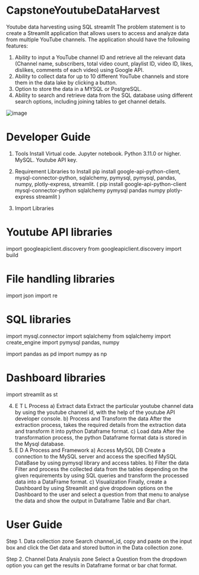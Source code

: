 # CapstoneYoutubeDataHarvest
Youtube data harvesting using SQL streamlit
The problem statement is to create a Streamlit application that allows users to access and analyze data from multiple YouTube channels. The application should have the following features:
1. Ability to input a YouTube channel ID and retrieve all the relevant data (Channel name, subscribers, total video count, playlist ID, video ID, likes, dislikes, comments of each video) using Google API.
2. Ability to collect data for up to 10 different YouTube channels and store them in the data lake by clicking a button.
3. Option to store the data in a MYSQL or PostgreSQL.
4. Ability to search and retrieve data from the SQL database using different search options, including joining tables to get channel details.

![image](https://github.com/user-attachments/assets/d4f75c3f-3692-41bc-a24c-8d7b30fad2fd)


# Developer Guide
1. Tools Install
Virtual code.
Jupyter notebook.
Python 3.11.0 or higher.
MySQL.
Youtube API key.
2. Requirement Libraries to Install
pip install google-api-python-client, mysql-connector-python, sqlalchemy, pymysql, pymysql, pandas, numpy, plotly-express, streamlit.
( pip install google-api-python-client  mysql-connector-python sqlalchemy pymysql pandas numpy plotly-express streamlit )

3. Import Libraries
# Youtube API libraries
import googleapiclient.discovery
from googleapiclient.discovery import build

# File handling libraries
import json
import re

# SQL libraries
import mysql.connector
import sqlalchemy
from sqlalchemy import create_engine
import pymysql
pandas, numpy

import pandas as pd
import numpy as np

# Dashboard libraries
import streamlit as st


4. E T L Process
a) Extract data
Extract the particular youtube channel data by using the youtube channel id, with the help of the youtube API developer console.
b) Process and Transform the data
After the extraction process, takes the required details from the extraction data and transform it into python Dataframe format.
c) Load data
After the transformation process, the python Dataframe format data is stored in the Mysql database.
5. E D A Process and Framework
a) Access MySQL DB
Create a connection to the MySQL server and access the specified MySQL DataBase by using pymysql library and access tables.
b) Filter the data
Filter and process the collected data from the tables depending on the given requirements by using SQL queries and transform the processed data into a DataFrame format.
c) Visualization
Finally, create a Dashboard by using Streamlit and give dropdown options on the Dashboard to the user and select a question from that menu to analyse the data and show the output in Dataframe Table and Bar chart.

# User Guide
Step 1. Data collection zone
Search channel_id, copy and paste on the input box and click the Get data and stored button in the Data collection zone.

Step 2. Channel Data Analysis zone
Select a Question from the dropdown option you can get the results in Dataframe format or bar chat format.
